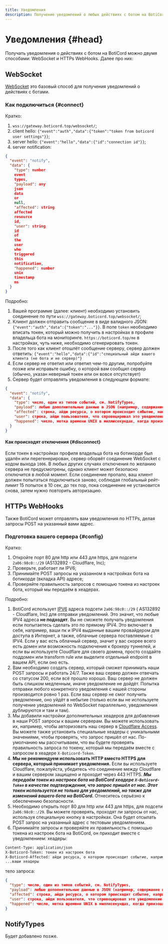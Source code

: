 ```yaml
---
title: Уведомления
description: Получение уведомлений о любых действиях с ботом на BotiCord
---
```


# Уведомления {#head}

Получать уведомления о действиях с ботом на BotiCord можно двумя способами: WebSocket и HTTPs WebHooks. Далее про них:

## WebSocket

[WebSocket](https://ru.wikipedia.org/wiki/WebSocket) это базовый способ для получения уведомлений о действиях с ботами.

### Как подключиться {#connect}

Кратко:

1. `wss://gateway.boticord.top/websocket/`;
2. client hello: `{"event":"auth","data":{"token":"token from boticord user settings"}}`;
3. server hello: `{"event":"hello","data":{"id":"connection id"}}`;
4. server notification:

```json
{
  "event": "notify",
  "data": {
    "type": number
    event
    types,
    "payload": any
    json
    data
    or
    null,
    "affected": string
    affected
    resource
    id,
    "user": string
    id
    of
    the
    user
    who
    triggered
    this
    notification,
    "happened": number
    unix
    timestamp
    ms
  }
}
```

Подробно:

1. Вашей программе (далее: клиент) необходимо установить соединение по пути `wss://gateway.boticord.top/websocket/`;
2. Клиент должен отправить сообщение в виде валидного JSON: `{"event":"auth","data":{"token":"..."}}`. В поле `token` необходимо вписать токен, который можно получить в настройках в профиле владельца бота на мониторинге. `https://boticord.top/me` в настройках, чуть ниже, необходимо сгенерировать токен.
3. После того как клиент отошлёт сообщение серверу, сервер должен ответить: `{"event":"hello","data":{"id":"специальный айди вашего клиента (не бота и не сервер)"}`
4. Если сервер не ответил или ответил чем-то другим, попробуйте позже или исправьте ошибку, о которой вам сообщил сервер (обычно, указан неверный токен или он вовсе отсутствует)
5. Сервер будет отправлять уведомления в следующем формате:

```json
{
  "event": "notify",
  "data": {
    "type": число, один из типов событий, см. NotifyTypes,
    "payload": любые дополнительные данные в JSON (например, содержание комментария), или null,
    "affected": строка, айди ресурса, о котором происходит слбытие, например, айди комментария,
    "user": строка, айди пользователя, что спровоцировал это уведомление,
    "happened": число, метка времени UNIX в миллисекундах, когда произошло событие
  }
}
```

#### Как происходят отключения {#disconnect}

Если токен в настройках профиля владельца бота на ботикорде был удалён или перегенерирован, сервер оборвёт соединение WebSocket с кодом выхода `1006`. В любых других случаях отключения по желанию сервера не предусмотрены, однако клиент может безопасно отключится в любой момент. Если соединение пропало, ваш клиент должен попытаться подключиться заново, соблюдая глобальный рейт-лимит 15 попыток в 10 сек, до тех пор, пока соединение не установится снова, затем нужно повторить авторизацию.

## HTTPs WebHooks

Также BotiCord может отправлять вам уведомления по HTTPs, делая запросы POST на указанный вами адрес.

### Подготовка вашего сервера {#config}

Кратко:

1. Откройте порт 80 для http или 443 для https, для подсети `2a06:98c0::/29` (AS132892 - Cloudflare, Inc);
2. Проверьте, работает ли IPV6;
3. Принимайте POST запросы на указанном в настройках бота на ботикорде (вкладка API) адресе;
4. Проверяйте правильность запросов с помощью токена из настроек бота, который мы передаём в хеадерах.

Подробно:

1. BotiCord использует [IPV6](https://habr.com/ru/company/droider/blog/568778/) адреса подсети `2a06:98c0::/29` ( AS132892 - Cloudflare, Inc) для отправки уведомлений. Это значит, что любые IPV4 адреса **не подходят**. Вы не сможете получать уведомления если попытаетесь сделать это по прямому IPV4. Это включает в себя, например, ваши пк и IPV4 выданные вашим провайдером для доступа в Интернет, а также, облачные сервера поставляемые с IPV4. Если у вас есть облачный сервер, значит у вас скорее всего есть домен или возможность подключения к брокеру туннелей, и если вы используете Cloudflare для своего домена, просто создайте поддомен или transform rule или выделите отдельный endpoint в вашем API, если оно есть.
2. Вам необходимо создать сервер, который сможет принимать наши POST запросы и работать 24/7. Также ваш сервер должен отвечать со статусом 200, если всё прошло хорошо. Ваш сервер не должен быть слишком медленным, иначе уведомление не дойдёт. Попытка отправки любого конкретного уведомления с нашей стороны производится ровно 1 раз. Если ваш сервер не смог получить уведомление, оно уйдёт в небытие (только если вы не используете получение уведомлений по WebSocket параллельно, уведомления дублируются и там и там).
3. Мы добавили настройки дополнительных хеадеров для добавления в наши POST запросы к вашим серверам. Вы можете использовать их, например, чтобы авторизовать наш сервер в [Cloudflare Access](https://www.cloudflare.com/products/zero-trust/access/). Вы можете также установить специальные хеадеры с уникальными значениями, чтобы проверять, что запрос пришёл от нас. По-умолчанию мы рассчитываем, что вы будете проверять правильность запроса по токену, который мы передаём вместе с запросом в хеадере `X-Boticord-Token`.
4. **Мы не рекомендуем использовать HTTP вместо HTTPS для сервера, который принимает уведомления.** Если вы используете Cloudflare, пожалуйста, убедитесь что соединение между Cloudflare и вашим сервером защищено и проходит через 443 HTTPS. ***Мы передаём токен из настроек бота на BotiCord хеадере `X-Boticord-Token` в качестве подтверждения, что запрос пришёл от нас. ***Этот токен используется не только для уведомлений, но также для изменений вашего бота на BotiCord.****** Отнеситесь серьёзно к обеспечению безопасности.
5. Необходимо открыть порт 80 для http или 443 для https, для подсети `2a06:98c0::/29`. Вы можете проверять, проходят ли запросы от нас, используя специальную кнопку в настройках. Она будет отсылать POST запрос на указанный адрес с тестовым уведомлением.
6. Принимайте запросы и проверяйте их правильность с помощью токена из настроек бота на BotiCord, он приходит вместе с уведомлением: хеадеры:

```txt
Content-Type: application/json
X-Boticord-Token: токен из настроек бота
X-Boticord-Affected: айди ресурса, о котором происходит событие, например, айди комментария
...ваши хеадеры
```

тело запроса:

```json
{
  "type": число, один из типов событий, см. NotifyTypes,
  "payload": любые дополнительные данные в JSON (например, содержание комментария), или null, или поле отсутствует,
  "affected": строка, айди ресурса, о котором происходит слбытие, например, айди комментария,
  "user": строка, айди пользователя, что спровоцировал это уведомление,
  "happened": число, метка времени UNIX в миллисекундах, когда произошло событие
}
```

## NotifyTypes

Будет добавлено позже.
